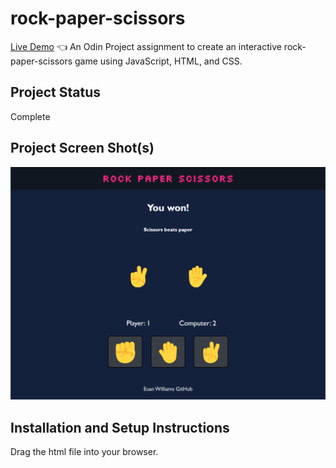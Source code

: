 # rock-paper-scissors
[Live Demo](https://euanrw.github.io/rock-paper-scissors/) :point_left:
An Odin Project assignment to create an interactive rock-paper-scissors game using JavaScript, HTML, and CSS. 

## Project Status
Complete

## Project Screen Shot(s)
![](project.png)

## Installation and Setup Instructions

Drag the html file into your browser.
